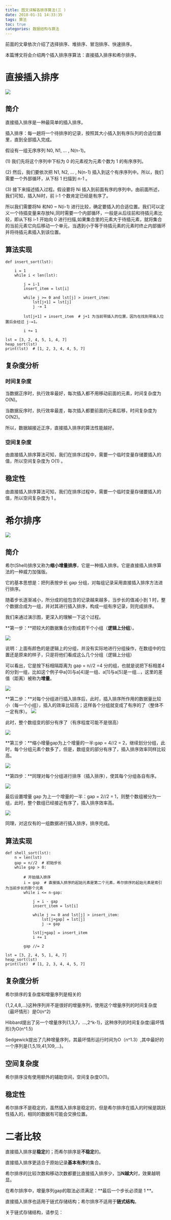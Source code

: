 ```yaml
---
title: 图文详解各排序算法(三 )
date: 2018-01-31 14:33:35
tags: 算法
toc: true
categories: 数据结构与算法
---
```


前面的文章依次介绍了选择排序、堆排序、冒泡排序、快速排序。

本篇博文将会介绍两个插入排序序算法：直接插入排序和希尔排序。

<!--more-->

# 直接插入排序
![](https://i.imgur.com/VQ9ocFa.gif)

## 简介

直接插入排序是一种最简单的插入排序。

插入排序：每一趟将一个待排序的记录，按照其大小插入到有序队列的合适位置里，直到全部插入完成。 

假设有一组无序序列 N0, N1, ... , N(n-1)。

(1) 我们先将这个序列中下标为 0 的元素视为元素个数为 1 的有序序列。

(2) 然后，我们要依次把 N1, N2, ... , N(n-1) 插入到这个有序序列中。所以，我们需要一个外部循环，从下标 1 扫描到 n-1 。

(3) 接下来描述插入过程。假设要将 Ni 插入到前面有序的序列中。由前面所述，我们可知，插入Ni时，前 i-1 个数肯定已经是有序了。

所以我们需要将Ni 和N0 ~ N(i-1) 进行比较，确定要插入的合适位置。我们可以定义一个待插变量来存放Ni,同时需要一个内部循环，一般是从后往前和待插元素比较，即从下标 i-1 开始向 0 进行扫描,如果集合里的元素大于待插元素，就将集合的当前元素它向后移动一个单元，当遇到小于等于待插元素的元素时终止内部循环并将待插元素插入到该位置。 
## 算法实现
	
	def insert_sort(lst):
	    
	    i = 1
	    while i < len(lst):
	        
	        j = i-1
	        insert_item = lst[i]
	        
	        while j >= 0 and lst[j] > insert_item:
	            lst[j+1] = lst[j]
	            j -= 1
	            
	        lst[j+1] = insert_item  # j+1 为当前带插入的位置，因为在找到带插入位置后会经过 j-=1。
	        
	        i += 1

	lst = [3, 2, 4, 5, 1, 4, 7]
	heap_sort(lst)
	print(lst)  # [1, 2, 3, 4, 4, 5, 7]

## 复杂度分析

### 时间复杂度

当数据正序时，执行效率最好，每次插入都不用移动前面的元素，时间复杂度为O(N)。 

当数据反序时，执行效率最差，每次插入都要前面的元素后移，时间复杂度为O(N2)。

所以，数据越接近正序，直接插入排序的算法性能越好。 

### 空间复杂度
由直接插入排序算法可知，我们在排序过程中，需要一个临时变量存储要插入的值，所以空间复杂度为 O(1) 。

## 稳定性
由直接插入排序算法可知，我们在排序过程中，需要一个临时变量存储要插入的值，所以空间复杂度为 1 。


# 希尔排序
![](https://i.imgur.com/yzdSLjL.gif)
## 简介

希尔(Shell)排序又称为**缩小增量排序**，它是一种插入排序。它是直接插入排序算法的一种威力加强版。

它的基本思想是：把列表按步长 gap 分组，对每组记录采用直接插入排序方法进行排序。

随着步长逐渐减小，所分成的组包含的记录越来越多，当步长的值减小到 1 时，整个数据合成为一组，并对其进行插入排序，构成一组有序记录，则完成排序。

我们来通过演示图，更深入的理解一下这个过程。

**第一步：**把较大的数据集合分割成若干个小组（**逻辑上分组**）。

![](https://i.imgur.com/p6gvj4l.png)

说明：上面有颜色的是逻辑上的分组，并没有实际地进行分组操作，在数组中的位置还是原来的样子，只是将他们看成这么几个分组（逻辑上分组）

可以看出，它是按下标相隔距离为 gap = n//2 =4 分的组，也就是说把下标相差4的分到一组，比如这个例子中a[0]与a[4]是一组、a[1]与a[5]是一组...，这里的差值（距离）被称为**增量**。

![](https://i.imgur.com/8qYSmb2.png)

**第二步：**对每个分组进行插入排序后，此时，插入排序所作用的数据量比较小（每一个小组），插入的效率比较高；这样各个分组就变成了有序的了（整体不一定有序）。
![](https://i.imgur.com/B3be7o4.png)

此时，整个数组变的部分有序了（有序程度可能不是很高）

![](https://i.imgur.com/s3ztTnF.png)

**第三步：**缩小增量gap为上个增量的一半:gap = 4//2 = 2，继续划分分组，此时，每个分组元素个数多了，但是，数组变的部分有序了，插入排序效率同样比较高。

![](https://i.imgur.com/tcPZGvQ.png)

**第四步：**同理对每个分组进行排序（插入排序），使其每个分组各自有序。

![](https://i.imgur.com/eMyO47C.png)

最后设置增量 gap 为上一个增量的一半：gap = 2//2 = 1，则整个数组被分为一组，此时，整个数组已经接近有序了，插入排序效率高。

![](https://i.imgur.com/95y135M.png)

同理，对这仅有的一组数据进行插入排序，排序完成。

## 算法实现

	def shell_sort(lst):
	    n = len(lst)
	    gap = n//2  # 初始步长
	    while gap > 0:
	
	        # 开始插入排序
	        i = gap  # 直接插入排序的起始元素是第二个元素，希尔排序的起始元素是索引为当前步长的那个元素
	        while i <= n-gap:
	            
	            j = i - gap
	            insert_item = lst[i]
	
	            while j >= 0 and lst[j] > insert_item:
	                lst[j+gap] = lst[j]
	                j -= gap
	
	            lst[j+gap] = insert_item
	            i += 1
	
	        gap //= 2

	lst = [3, 2, 4, 5, 1, 4, 7]
	heap_sort(lst)
	print(lst)  # [1, 2, 3, 4, 4, 5, 7]


## 复杂度分析

希尔排序的复杂度和增量序列是相关的

{1,2,4,8,...}这种序列并不是很好的增量序列，使用这个增量序列的时间复杂度（最坏情形）是O(n^2)

Hibbard提出了另一个增量序列{1,3,7，...,2^k-1}，这种序列的时间复杂度(最坏情形)为O(n^1.5)

Sedgewick提出了几种增量序列，其最坏情形运行时间为O（n^1.3）,其中最好的一个序列是{1,5,19,41,109,...}。

## 空间复杂度

希尔排序没有使用额外的辅助空间，空间复杂度O(1)。

## 稳定性
希尔排序不是稳定的，虽然插入排序是稳定的，但是希尔排序在插入的时候是跳跃性插入的，相同的数据有可能会交换位置。

# 二者比较

直接插入排序是**稳定**的；而希尔排序是**不稳定**的。

直接插入排序更适合于原始记录**基本有序**的集合。

希尔排序的比较次数和移动次数都要比直接插入排序少，当**N越大**时，效果越明显。   

在希尔排序中，增量序列gap的取法必须满足：**最后一个步长必须是 1 **。 

直接插入排序也适用于链式存储结构；希尔排序不适用于**链式结构**。

关于链式存储结构，请参见：